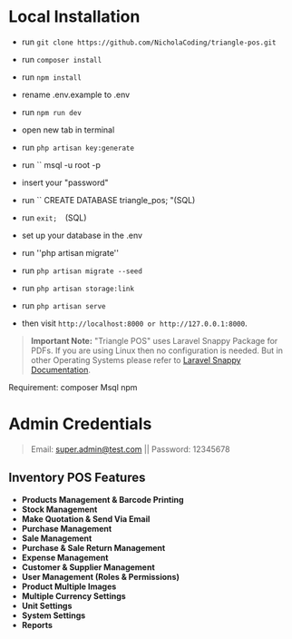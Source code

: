 
# Local Installation

- run `` git clone https://github.com/NicholaCoding/triangle-pos.git ``
- run ``composer install `` 
- run `` npm install ``
- rename .env.example to .env
- run ``npm run dev``
- open new tab in terminal
- run `` php artisan key:generate ``
- run `` msql -u root -p
- insert your "password"
- run `` CREATE DATABASE triangle_pos; "(SQL)
- run ``exit;  ``(SQL)
- set up your database in the .env
- run ''php artisan migrate''
  
- run `` php artisan migrate --seed ``
- run `` php artisan storage:link ``
- run `` php artisan serve ``
- then visit `` http://localhost:8000 or http://127.0.0.1:8000 ``.

> **Important Note:** "Triangle POS" uses Laravel Snappy Package for PDFs. If you are using Linux then no configuration is needed. But in other Operating Systems please refer to [Laravel Snappy Documentation](https://github.com/barryvdh/laravel-snappy).



Requirement:
composer
Msql 
npm


# Admin Credentials
> Email: super.admin@test.com || Password: 12345678


## Inventory POS Features

- **Products Management & Barcode Printing**
- **Stock Management**
- **Make Quotation & Send Via Email**
- **Purchase Management**
- **Sale Management**
- **Purchase & Sale Return Management**
- **Expense Management**
- **Customer & Supplier Management**
- **User Management (Roles & Permissions)**
- **Product Multiple Images**
- **Multiple Currency Settings**
- **Unit Settings**
- **System Settings**
- **Reports**

